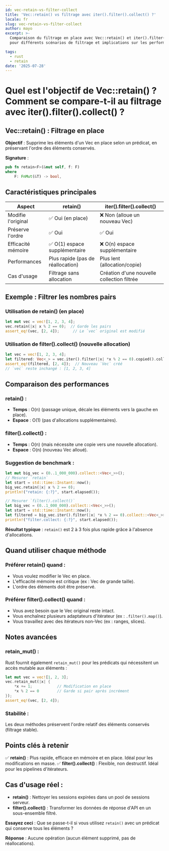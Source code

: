 ```yaml
---
id: vec-retain-vs-filter-collect
title: 'Vec::retain() vs filtrage avec iter().filter().collect() ?'
locale: fr
slug: vec-retain-vs-filter-collect
author: mayo
excerpt: >-
  Comparaison du filtrage en place avec Vec::retain() et iter().filter().collect()
  pour différents scénarios de filtrage et implications sur les performances

tags:
  - rust
  - retain
date: '2025-07-28'
---
```


# Quel est l'objectif de Vec::retain() ? Comment se compare-t-il au filtrage avec iter().filter().collect() ?

## Vec::retain() : Filtrage en place

**Objectif** : Supprime les éléments d'un Vec en place selon un prédicat, en préservant l'ordre des éléments conservés.

**Signature** :
```rust
pub fn retain<F>(&mut self, f: F)
where
    F: FnMut(&T) -> bool,
```

## Caractéristiques principales

| Aspect | retain() | iter().filter().collect() |
|--------|----------|---------------------------|
| Modifie l'original | ✅ Oui (en place) | ❌ Non (alloue un nouveau Vec) |
| Préserve l'ordre | ✅ Oui | ✅ Oui |
| Efficacité mémoire | ✅ O(1) espace supplémentaire | ❌ O(n) espace supplémentaire |
| Performances | Plus rapide (pas de réallocation) | Plus lent (allocation/copie) |
| Cas d'usage | Filtrage sans allocation | Création d'une nouvelle collection filtrée |

## Exemple : Filtrer les nombres pairs

### Utilisation de retain() (en place)
```rust
let mut vec = vec![1, 2, 3, 4];
vec.retain(|x| x % 2 == 0);  // Garde les pairs
assert_eq!(vec, [2, 4]);      // Le `vec` original est modifié
```

### Utilisation de filter().collect() (nouvelle allocation)
```rust
let vec = vec![1, 2, 3, 4];
let filtered: Vec<_> = vec.iter().filter(|x| *x % 2 == 0).copied().collect();
assert_eq!(filtered, [2, 4]);  // Nouveau `Vec` créé
// `vec` reste inchangé : [1, 2, 3, 4]
```

## Comparaison des performances

### retain() :
- **Temps** : O(n) (passage unique, décale les éléments vers la gauche en place).
- **Espace** : O(1) (pas d'allocations supplémentaires).

### filter().collect() :
- **Temps** : O(n) (mais nécessite une copie vers une nouvelle allocation).
- **Espace** : O(n) (nouveau Vec alloué).

### Suggestion de benchmark :
```rust
let mut big_vec = (0..1_000_000).collect::<Vec<_>>();
// Mesurer `retain`
let start = std::time::Instant::now();
big_vec.retain(|x| x % 2 == 0);
println!("retain: {:?}", start.elapsed());

// Mesurer `filter().collect()`
let big_vec = (0..1_000_000).collect::<Vec<_>>();
let start = std::time::Instant::now();
let filtered = big_vec.iter().filter(|x| *x % 2 == 0).collect::<Vec<_>>();
println!("filter.collect: {:?}", start.elapsed());
```

**Résultat typique** : `retain()` est 2 à 3 fois plus rapide grâce à l'absence d'allocations.

## Quand utiliser chaque méthode

### Préférer retain() quand :
- Vous voulez modifier le Vec en place.
- L'efficacité mémoire est critique (ex : Vec de grande taille).
- L'ordre des éléments doit être préservé.

### Préférer filter().collect() quand :
- Vous avez besoin que le Vec original reste intact.
- Vous enchaînez plusieurs adaptateurs d'itérateur (ex : `.filter().map()`).
- Vous travaillez avec des itérateurs non-Vec (ex : ranges, slices).

## Notes avancées

### retain_mut() :
Rust fournit également `retain_mut()` pour les prédicats qui nécessitent un accès mutable aux éléments :

```rust
let mut vec = vec![1, 2, 3];
vec.retain_mut(|x| {
    *x += 1;           // Modification en place
    *x % 2 == 0        // Garde si pair après incrément
});
assert_eq!(vec, [2, 4]);
```

### Stabilité :
Les deux méthodes préservent l'ordre relatif des éléments conservés (filtrage stable).

## Points clés à retenir

✅ **retain()** : Plus rapide, efficace en mémoire et en place. Idéal pour les modifications en masse.
✅ **filter().collect()** : Flexible, non destructif. Idéal pour les pipelines d'itérateurs.

## Cas d'usage réel :
- **retain()** : Nettoyer les sessions expirées dans un pool de sessions serveur.
- **filter().collect()** : Transformer les données de réponse d'API en un sous-ensemble filtré.

**Essayez ceci** : Que se passe-t-il si vous utilisez `retain()` avec un prédicat qui conserve tous les éléments ?

**Réponse** : Aucune opération (aucun élément supprimé, pas de réallocations).